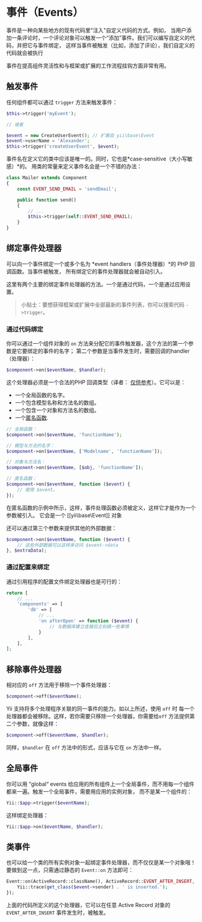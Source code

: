 事件（Events）
======

事件是一种向某些地方的现有代码里"注入"自定义代码的方式。例如，
当用户添加一条评论时，一个评论对象可以触发一个“添加”事件。我们可以编写自定义的代码，并把它与事件绑定，
这样当事件被触发（比如，添加了评论），我们自定义的代码就会被执行

事件在提高组件灵活性和与框架或扩展的工作流程挂钩方面非常有用。

触发事件
-----------------

任何组件都可以通过 `trigger` 方法来触发事件：

```php
$this->trigger('myEvent');

// 或者

$event = new CreateUserEvent(); // 扩展自 yii\base\Event
$event->userName = 'Alexander';
$this->trigger('createUserEvent', $event);
```

事件名在定义它的类中应该是唯一的。同时，它也是*case-sensitive（大小写敏感）*的。
用类的常量来定义事件名会是一个不错的办法：

```php
class Mailer extends Component
{
	const EVENT_SEND_EMAIL = 'sendEmail';

	public function send()
	{
		// ...
		$this->trigger(self::EVENT_SEND_EMAIL);
	}
}
```

绑定事件处理器
------------------------

可以向一个事件绑定一个或多个名为 *event handlers（事件处理器）*的 PHP 回调函数。当事件被触发，
所有绑定它的事件处理器就会被自动引入。

这里有两个主要的绑定事件处理器的方法。一个是通过代码，一个是通过应用设置。

> 小贴士：要想获得框架或扩展中全部最新的事件列表，你可以搜索代码 `->trigger`。

### 通过代码绑定

你可以通过一个组件对象的 `on` 方法来分配它的事件触发器，这个方法的第一个参数是它要绑定的事件的名字；
第二个参数是当事件发生时，需要回调的handler（处理器）：

```php
$component->on($eventName, $handler);
```

这个处理器必须是一个合法的PHP 回调类型（译者： [仅供参考](http://www.php.net/manual/zh/language.types.callable.php)）。它可以是：

- 一个全局函数的名字。
- 一个包含模型名称和方法名的数组。
- 一个包含一个对象和方法名的数组。
- 一个[匿名函数](http://www.php.net/manual/zh/functions.anonymous.php).

```php
// 全局函数：
$component->on($eventName, 'functionName');

// 模型与方法的名字：
$component->on($eventName, ['Modelname', 'functionName']);

// 对象与方法名：
$component->on($eventName, [$obj, 'functionName']);

// 匿名函数：
$component->on($eventName, function ($event) {
	// 使用 $event。
});
```

在匿名函数的示例中所示，这样，事件处理函数必须被定义，这样它才能作为一个参数被引入。
它会是一个 [[yii\base\Event]] 对象

还可以通过第三个参数来提供其他的外部数据：

```php
$component->on($eventName, function ($event) {
	// 这些外部数据可以这样来访问 $event->data
}, $extraData);
```

### 通过配置来绑定

通过引用程序的配置文件绑定处理器也是可行的：

```php
return [
	// ...
	'components' => [
		'db' => [
			// ...
			'on afterOpen' => function ($event) {
				// 与数据库建立连接后立刻搞一些事情
			}
		],
	],
];
```

移除事件处理器
-----------------------

相对应的 `off` 方法用于移除一个事件处理器：

```php
$component->off($eventName);
```

Yii 支持将多个处理程序关联的同一事件的能力。如以上所述，使用 `off` 时
每一个处理器都会被移除。这样，若你需要只移除一个处理器，你需要给`off` 方法提供第二个参数，就像这样：

```php
$component->off($eventName, $handler);
```

同样，`$handler` 在 `off` 方法中的形式，应该与它在 `on` 方法中一样。

全局事件
-------------

你可以用 ”global“ events 给应用的所有组件上一个全局事件，而不用每一个组件都来一遍。触发一个全局事件，需要用应用的实例对象，
而不是某一个组件的：

```php
Yii::$app->trigger($eventName);
```

这样绑定处理器：

```php
Yii::$app->on($eventName, $handler);
```

类事件
------------

也可以给一个类的所有实例对象一起绑定事件处理器，而不仅仅是某一个对象哦！
要做到这一点，只需通过静态的 `Event::on` 方法即可：

```php
Event::on(ActiveRecord::className(), ActiveRecord::EVENT_AFTER_INSERT, function ($event) {
	Yii::trace(get_class($event->sender) . ' is inserted.');
});
```

上面的代码所定义的这个处理器，它可以在任意 Active Record 对象的 `EVENT_AFTER_INSERT` 事件发生时，被触发。